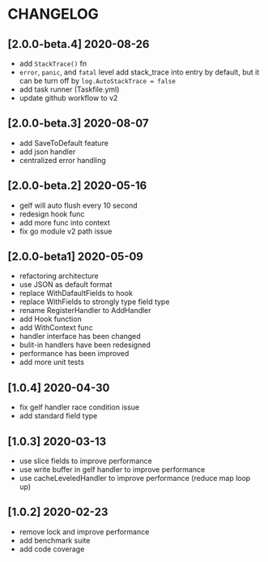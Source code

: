 # CHANGELOG
## [2.0.0-beta.4] 2020-08-26
- add `StackTrace()` fn
- `error`, `panic`, and `fatal` level add stack_trace into entry by default, but it can be turn off by `log.AutoStackTrace = false` 
- add task runner (Taskfile.yml)
- update github workflow to v2

## [2.0.0-beta.3] 2020-08-07
- add SaveToDefault feature
- add json handler
- centralized error handling 

## [2.0.0-beta.2] 2020-05-16
- gelf will auto flush every 10 second
- redesign hook func
- add more func into context
- fix go module v2 path issue

## [2.0.0-beta1] 2020-05-09
- refactoring architecture
- use JSON as default format
- replace WithDafaultFields to hook
- replace WithFields to strongly type field type
- rename RegisterHandler to AddHandler
- add Hook function
- add WithContext func
- handler interface has been changed
- bulit-in handlers have been redesigned
- performance has been improved
- add more unit tests

## [1.0.4] 2020-04-30
- fix gelf handler race condition issue
- add standard field type

## [1.0.3] 2020-03-13
- use slice fields to improve performance
- use write buffer in gelf handler to improve performance
- use cacheLeveledHandler to improve performance (reduce map loop up)

## [1.0.2] 2020-02-23
- remove lock and improve performance
- add benchmark suite
- add code coverage